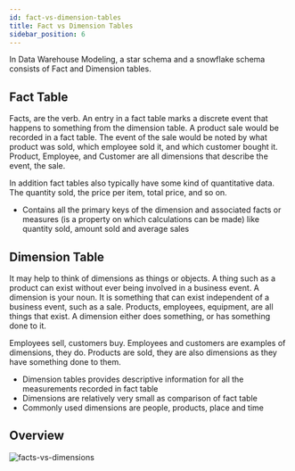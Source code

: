 ```yaml
---
id: fact-vs-dimension-tables
title: Fact vs Dimension Tables
sidebar_position: 6
---
```


In Data Warehouse Modeling, a star schema and a snowflake schema consists of Fact and Dimension tables.

## Fact Table

Facts, are the verb. An entry in a fact table marks a discrete event that happens to something from the dimension table. A product sale would be recorded in a fact table. The event of the sale would be noted by what product was sold, which employee sold it, and which customer bought it. Product, Employee, and Customer are all dimensions that describe the event, the sale.

In addition fact tables also typically have some kind of quantitative data. The quantity sold, the price per item, total price, and so on.

- Contains all the primary keys of the dimension and associated facts or measures (is a property on which calculations can be made) like quantity sold, amount sold and average sales

## Dimension Table

It may help to think of dimensions as things or objects. A thing such as a product can exist without ever being involved in a business event. A dimension is your noun. It is something that can exist independent of a business event, such as a sale. Products, employees, equipment, are all things that exist. A dimension either does something, or has something done to it.

Employees sell, customers buy. Employees and customers are examples of dimensions, they do. Products are sold, they are also dimensions as they have something done to them.

- Dimension tables provides descriptive information for all the measurements recorded in fact table
- Dimensions are relatively very small as comparison of fact table
- Commonly used dimensions are people, products, place and time

## Overview

![facts-vs-dimensions](https://i.stack.imgur.com/aB9k9.jpg)
